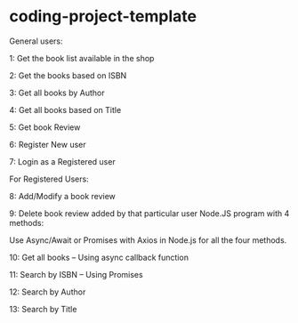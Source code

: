 # coding-project-template
General users:

1: Get the book list available in the shop

2: Get the books based on ISBN

3: Get all books by Author

4: Get all books based on Title

5: Get book Review

6: Register New user

7: Login as a Registered user

For Registered Users:

8: Add/Modify a book review

9: Delete book review added by that particular user
Node.JS program with 4 methods:

Use Async/Await or Promises with Axios in Node.js for all the four methods.

10: Get all books – Using async callback function

11: Search by ISBN – Using Promises

12: Search by Author

13: Search by Title
